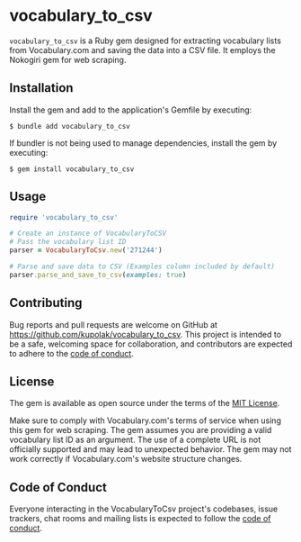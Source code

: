 # vocabulary_to_csv

`vocabulary_to_csv` is a Ruby gem designed for extracting vocabulary lists from Vocabulary.com and saving the data into a CSV file. It employs the Nokogiri gem for web scraping.

## Installation

Install the gem and add to the application's Gemfile by executing:

    $ bundle add vocabulary_to_csv

If bundler is not being used to manage dependencies, install the gem by executing:

    $ gem install vocabulary_to_csv

## Usage

````ruby
require 'vocabulary_to_csv'

# Create an instance of VocabularyToCSV
# Pass the vocabulary list ID
parser = VocabularyToCsv.new('271244')

# Parse and save data to CSV (Examples column included by default)
parser.parse_and_save_to_csv(examples: true)
````

## Contributing

Bug reports and pull requests are welcome on GitHub at https://github.com/kupolak/vocabulary_to_csv. This project is intended to be a safe, welcoming space for collaboration, and contributors are expected to adhere to the [code of conduct](https://github.com/kupolak/vocabulary_to_csv/blob/main/CODE_OF_CONDUCT.md).

## License

The gem is available as open source under the terms of the [MIT License](https://opensource.org/licenses/MIT).

Make sure to comply with Vocabulary.com's terms of service when using this gem for web scraping.
The gem assumes you are providing a valid vocabulary list ID as an argument. The use of a complete URL is not officially supported and may lead to unexpected behavior. 
The gem may not work correctly if Vocabulary.com's website structure changes.
## Code of Conduct

Everyone interacting in the VocabularyToCsv project's codebases, issue trackers, chat rooms and mailing lists is expected to follow the [code of conduct](https://github.com/kupolak/vocabulary_to_csv/blob/main/CODE_OF_CONDUCT.md).
